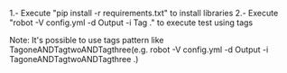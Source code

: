 1.- Execute "pip install -r requirements.txt" to install libraries
2.- Execute "robot -V config.yml -d Output -i Tag  ." to execute test using tags

Note: It's possible to use tags pattern like TagoneANDTagtwoANDTagthree(e.g. robot -V config.yml -d Output -i TagoneANDTagtwoANDTagthree .)